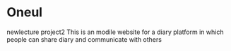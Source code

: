 # Oneul
newlecture project2
This is an modile website for a diary platform in which people can share diary and communicate with others

